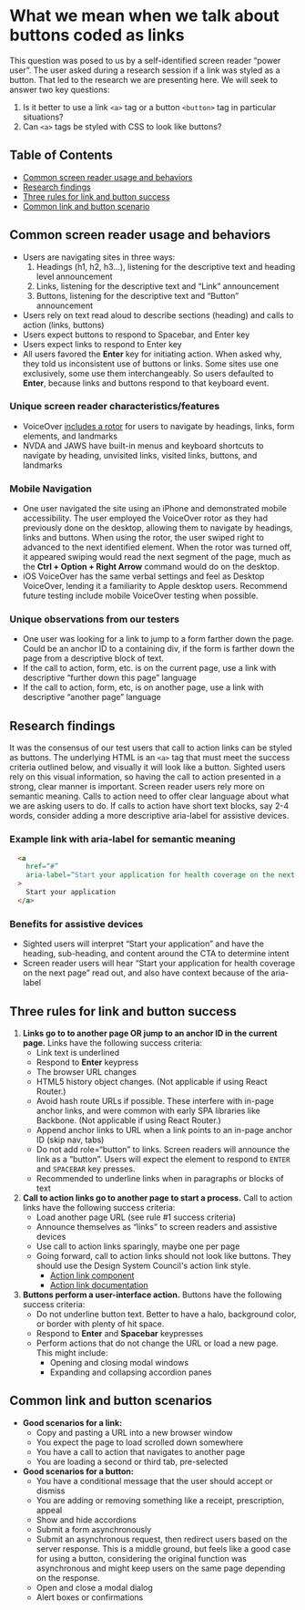 # What we mean when we talk about buttons coded as links

This question was posed to us by a self-identified screen reader “power user”. The user asked during a research session if a link was styled as a button. That led to the research we are presenting here. We will seek to answer two key questions:

  1. Is it better to use a link `<a>` tag or a button `<button>` tag in particular situations?
  2. Can `<a>` tags be styled with CSS to look like buttons?

## Table of Contents

* [Common screen reader usage and behaviors](#heading1)
* [Research findings](#heading2)
* [Three rules for link and button success](#heading3)
* [Common link and button scenario](#heading4)

## Common screen reader usage and behaviors

* Users are navigating sites in three ways:
  1. Headings (h1, h2, h3…), listening for the descriptive text and heading level announcement
  1. Links, listening for the descriptive text and “Link” announcement
  1. Buttons, listening for the descriptive text and “Button” announcement
* Users rely on text read aloud to describe sections (heading) and calls to action (links, buttons)
* Users expect buttons to respond to Spacebar, and Enter key
* Users expect links to respond to Enter key
* All users favored the **Enter** key for initiating action. When asked why, they told us inconsistent use of buttons or links. Some sites use one exclusively, some use them interchangeably. So users defaulted to **Enter**, because links and buttons respond to that keyboard event.

### Unique screen reader characteristics/features

* VoiceOver [includes a rotor](https://support.apple.com/en-us/HT204783) for users to navigate by headings, links, form elements, and landmarks
* NVDA and JAWS have built-in menus and keyboard shortcuts to navigate by heading, unvisited links, visited links, buttons, and landmarks

### Mobile Navigation

* One user navigated the site using an iPhone and demonstrated mobile accessibility. The user employed the VoiceOver rotor as they had previously done on the desktop, allowing them to navigate by headings, links and buttons. When using the rotor, the user swiped right to advanced to the next identified element. When the rotor was turned off, it appeared swiping would read the next segment of the page, much as the **Ctrl + Option + Right Arrow** command would do on the desktop.
* iOS VoiceOver has the same verbal settings and feel as Desktop VoiceOver, lending it a familiarity to Apple desktop users. Recommend future testing include mobile VoiceOver testing when possible.

### Unique observations from our testers

* One user was looking for a link to jump to a form farther down the page. Could be an anchor ID to a containing div, if the form is farther down the page from a descriptive block of text.
* If the call to action, form, etc. is on the current page, use a link with descriptive “further down this page” language
* If the call to action, form, etc, is on another page, use a link with descriptive “another page” language

## Research findings

It was the consensus of our test users that call to action links can be styled as buttons. The underlying HTML is an `<a>` tag that must meet the success criteria outlined below, and visually it will look like a button. Sighted users rely on this visual information, so having the call to action presented in a strong, clear manner is important. Screen reader users rely more on semantic meaning. Calls to action need to offer clear language about what we are asking users to do. If calls to action have short text blocks, say 2-4 words, consider adding a more descriptive aria-label for assistive devices.

### Example link with aria-label for semantic meaning

```html
  <a
    href=“#”
    aria-label=“Start your application for health coverage on the next page”
  >
    Start your application
  </a>
```

### Benefits for assistive devices

* Sighted users will interpret “Start your application” and have the heading, sub-heading, and content around the CTA to determine intent
* Screen reader users will hear “Start your application for health coverage on the next page” read out, and also have context because of the aria-label

## Three rules for link and button success

1. **Links go to to another page OR jump to an anchor ID in the current page.** Links have the following success criteria:
    - Link text is underlined
    - Respond to **Enter** keypress
    - The browser URL changes
    - HTML5 history object changes. (Not applicable if using React Router.)
    - Avoid hash route URLs if possible. These interfere with in-page anchor links, and were common with early SPA libraries like Backbone. (Not applicable if using React Router.)
    - Append anchor links to URL when a link points to an in-page anchor ID (skip nav, tabs)
    - Do not add role=“button” to links. Screen readers will announce the link as a “button”. Users will expect the element to respond to `ENTER` and `SPACEBAR` key presses.
    - Recommended to underline links when in paragraphs or blocks of text
1. **Call to action links go to another page to start a process.** Call to action links have the following success criteria:
    - Load another page URL (see rule #1 success criteria)
    - Announce themselves as “links” to screen readers and assistive devices
    - Use call to action links sparingly, maybe one per page
    - Going forward, call to action links should not look like buttons. They should use the Design System Council's action link style.
      - [Action link component](https://design.va.gov/storybook/?path=/docs/components-action-link--page)
      - [Action link documentation](https://github.com/department-of-veterans-affairs/vets-design-system-documentation/blob/master/src/_components/action-links.md)
1. **Buttons perform a user-interface action.**  Buttons have the following success criteria:
    - Do not underline button text. Better to have a halo, background color, or border with plenty of hit space.
    - Respond to **Enter** and **Spacebar** keypresses
    - Perform actions that do not change the URL or load a new page. This might include:
      - Opening and closing modal windows
      - Expanding and collapsing accordion panes

## Common link and button scenarios

* **Good scenarios for a link:**
  * Copy and pasting a URL into a new browser window 
  * You expect the page to load scrolled down somewhere
  * You have a call to action that navigates to another page
  * You are loading a second or third tab, pre-selected
* **Good scenarios for a button:**
  * You have a conditional message that the user should accept or dismiss
  * You are adding or removing something like a receipt, prescription, appeal
  * Show and hide accordions
  * Submit a form asynchronously
  * Submit an asynchronous request, then redirect users based on the server response. This is a middle ground, but feels like a good case for using a button, considering the original function was asynchronous and might keep users on the same page depending on the response.
  * Open and close a modal dialog
  * Alert boxes or confirmations
